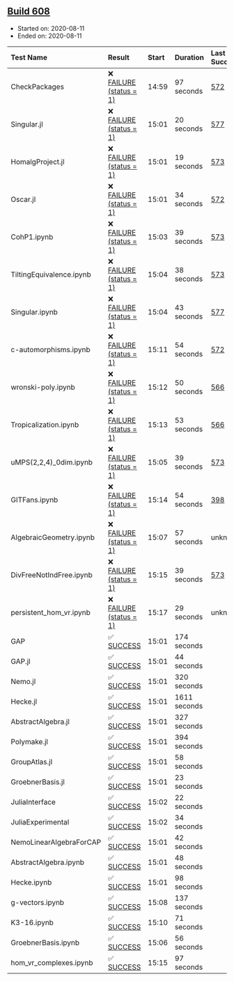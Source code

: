 ## [Build 608](https://oscarci.mathematik.uni-kl.de/job/oscar-stable/608/)

* Started on: 2020-08-11
* Ended on: 2020-08-11

| Test Name    | Result | Start | Duration | Last Success | First Failure |
|:-------------|:-------|:------|:---------|:-------------|:--------------|
| CheckPackages | ❌ [FAILURE (status = 1)](https://oscarci.mathematik.uni-kl.de/job/oscar-stable/608/artifact/logs/build-608/CheckPackages.log) | 14:59 | 97 seconds | [572](https://oscarci.mathematik.uni-kl.de/job/oscar-stable/572/) | [573](https://oscarci.mathematik.uni-kl.de/job/oscar-stable/573/) |
| Singular.jl | ❌ [FAILURE (status = 1)](https://oscarci.mathematik.uni-kl.de/job/oscar-stable/608/artifact/logs/build-608/Singular.jl.log) | 15:01 | 20 seconds | [577](https://oscarci.mathematik.uni-kl.de/job/oscar-stable/577/) | [578](https://oscarci.mathematik.uni-kl.de/job/oscar-stable/578/) |
| HomalgProject.jl | ❌ [FAILURE (status = 1)](https://oscarci.mathematik.uni-kl.de/job/oscar-stable/608/artifact/logs/build-608/HomalgProject.jl.log) | 15:01 | 19 seconds | [573](https://oscarci.mathematik.uni-kl.de/job/oscar-stable/573/) | [574](https://oscarci.mathematik.uni-kl.de/job/oscar-stable/574/) |
| Oscar.jl | ❌ [FAILURE (status = 1)](https://oscarci.mathematik.uni-kl.de/job/oscar-stable/608/artifact/logs/build-608/Oscar.jl.log) | 15:01 | 34 seconds | [572](https://oscarci.mathematik.uni-kl.de/job/oscar-stable/572/) | [573](https://oscarci.mathematik.uni-kl.de/job/oscar-stable/573/) |
| CohP1.ipynb | ❌ [FAILURE (status = 1)](https://oscarci.mathematik.uni-kl.de/job/oscar-stable/608/artifact/logs/build-608/CohP1.ipynb.log) | 15:03 | 39 seconds | [573](https://oscarci.mathematik.uni-kl.de/job/oscar-stable/573/) | [574](https://oscarci.mathematik.uni-kl.de/job/oscar-stable/574/) |
| TiltingEquivalence.ipynb | ❌ [FAILURE (status = 1)](https://oscarci.mathematik.uni-kl.de/job/oscar-stable/608/artifact/logs/build-608/TiltingEquivalence.ipynb.log) | 15:04 | 38 seconds | [573](https://oscarci.mathematik.uni-kl.de/job/oscar-stable/573/) | [574](https://oscarci.mathematik.uni-kl.de/job/oscar-stable/574/) |
| Singular.ipynb | ❌ [FAILURE (status = 1)](https://oscarci.mathematik.uni-kl.de/job/oscar-stable/608/artifact/logs/build-608/Singular.ipynb.log) | 15:04 | 43 seconds | [577](https://oscarci.mathematik.uni-kl.de/job/oscar-stable/577/) | [578](https://oscarci.mathematik.uni-kl.de/job/oscar-stable/578/) |
| c-automorphisms.ipynb | ❌ [FAILURE (status = 1)](https://oscarci.mathematik.uni-kl.de/job/oscar-stable/608/artifact/logs/build-608/c-automorphisms.ipynb.log) | 15:11 | 54 seconds | [572](https://oscarci.mathematik.uni-kl.de/job/oscar-stable/572/) | [573](https://oscarci.mathematik.uni-kl.de/job/oscar-stable/573/) |
| wronski-poly.ipynb | ❌ [FAILURE (status = 1)](https://oscarci.mathematik.uni-kl.de/job/oscar-stable/608/artifact/logs/build-608/wronski-poly.ipynb.log) | 15:12 | 50 seconds | [566](https://oscarci.mathematik.uni-kl.de/job/oscar-stable/566/) | [567](https://oscarci.mathematik.uni-kl.de/job/oscar-stable/567/) |
| Tropicalization.ipynb | ❌ [FAILURE (status = 1)](https://oscarci.mathematik.uni-kl.de/job/oscar-stable/608/artifact/logs/build-608/Tropicalization.ipynb.log) | 15:13 | 53 seconds | [566](https://oscarci.mathematik.uni-kl.de/job/oscar-stable/566/) | [567](https://oscarci.mathematik.uni-kl.de/job/oscar-stable/567/) |
| uMPS(2,2,4)_0dim.ipynb | ❌ [FAILURE (status = 1)](https://oscarci.mathematik.uni-kl.de/job/oscar-stable/608/artifact/logs/build-608/uMPS-2-2-4-_0dim.ipynb.log) | 15:05 | 39 seconds | [573](https://oscarci.mathematik.uni-kl.de/job/oscar-stable/573/) | [574](https://oscarci.mathematik.uni-kl.de/job/oscar-stable/574/) |
| GITFans.ipynb | ❌ [FAILURE (status = 1)](https://oscarci.mathematik.uni-kl.de/job/oscar-stable/608/artifact/logs/build-608/GITFans.ipynb.log) | 15:14 | 54 seconds | [398](https://oscarci.mathematik.uni-kl.de/job/oscar-stable/398/) | [399](https://oscarci.mathematik.uni-kl.de/job/oscar-stable/399/) |
| AlgebraicGeometry.ipynb | ❌ [FAILURE (status = 1)](https://oscarci.mathematik.uni-kl.de/job/oscar-stable/608/artifact/logs/build-608/AlgebraicGeometry.ipynb.log) | 15:07 | 57 seconds | unknown | unknown |
| DivFreeNotIndFree.ipynb | ❌ [FAILURE (status = 1)](https://oscarci.mathematik.uni-kl.de/job/oscar-stable/608/artifact/logs/build-608/DivFreeNotIndFree.ipynb.log) | 15:15 | 39 seconds | [573](https://oscarci.mathematik.uni-kl.de/job/oscar-stable/573/) | [574](https://oscarci.mathematik.uni-kl.de/job/oscar-stable/574/) |
| persistent_hom_vr.ipynb | ❌ [FAILURE (status = 1)](https://oscarci.mathematik.uni-kl.de/job/oscar-stable/608/artifact/logs/build-608/persistent_hom_vr.ipynb.log) | 15:17 | 29 seconds | unknown | unknown |
| GAP | ✅ [SUCCESS](https://oscarci.mathematik.uni-kl.de/job/oscar-stable/608/artifact/logs/build-608/GAP.log) | 15:01 | 174 seconds |  |  |
| GAP.jl | ✅ [SUCCESS](https://oscarci.mathematik.uni-kl.de/job/oscar-stable/608/artifact/logs/build-608/GAP.jl.log) | 15:01 | 44 seconds |  |  |
| Nemo.jl | ✅ [SUCCESS](https://oscarci.mathematik.uni-kl.de/job/oscar-stable/608/artifact/logs/build-608/Nemo.jl.log) | 15:01 | 320 seconds |  |  |
| Hecke.jl | ✅ [SUCCESS](https://oscarci.mathematik.uni-kl.de/job/oscar-stable/608/artifact/logs/build-608/Hecke.jl.log) | 15:01 | 1611 seconds |  |  |
| AbstractAlgebra.jl | ✅ [SUCCESS](https://oscarci.mathematik.uni-kl.de/job/oscar-stable/608/artifact/logs/build-608/AbstractAlgebra.jl.log) | 15:01 | 327 seconds |  |  |
| Polymake.jl | ✅ [SUCCESS](https://oscarci.mathematik.uni-kl.de/job/oscar-stable/608/artifact/logs/build-608/Polymake.jl.log) | 15:01 | 394 seconds |  |  |
| GroupAtlas.jl | ✅ [SUCCESS](https://oscarci.mathematik.uni-kl.de/job/oscar-stable/608/artifact/logs/build-608/GroupAtlas.jl.log) | 15:01 | 58 seconds |  |  |
| GroebnerBasis.jl | ✅ [SUCCESS](https://oscarci.mathematik.uni-kl.de/job/oscar-stable/608/artifact/logs/build-608/GroebnerBasis.jl.log) | 15:01 | 23 seconds |  |  |
| JuliaInterface | ✅ [SUCCESS](https://oscarci.mathematik.uni-kl.de/job/oscar-stable/608/artifact/logs/build-608/JuliaInterface.log) | 15:02 | 22 seconds |  |  |
| JuliaExperimental | ✅ [SUCCESS](https://oscarci.mathematik.uni-kl.de/job/oscar-stable/608/artifact/logs/build-608/JuliaExperimental.log) | 15:02 | 34 seconds |  |  |
| NemoLinearAlgebraForCAP | ✅ [SUCCESS](https://oscarci.mathematik.uni-kl.de/job/oscar-stable/608/artifact/logs/build-608/NemoLinearAlgebraForCAP.log) | 15:01 | 42 seconds |  |  |
| AbstractAlgebra.ipynb | ✅ [SUCCESS](https://oscarci.mathematik.uni-kl.de/job/oscar-stable/608/artifact/logs/build-608/AbstractAlgebra.ipynb.log) | 15:01 | 48 seconds |  |  |
| Hecke.ipynb | ✅ [SUCCESS](https://oscarci.mathematik.uni-kl.de/job/oscar-stable/608/artifact/logs/build-608/Hecke.ipynb.log) | 15:01 | 98 seconds |  |  |
| g-vectors.ipynb | ✅ [SUCCESS](https://oscarci.mathematik.uni-kl.de/job/oscar-stable/608/artifact/logs/build-608/g-vectors.ipynb.log) | 15:08 | 137 seconds |  |  |
| K3-16.ipynb | ✅ [SUCCESS](https://oscarci.mathematik.uni-kl.de/job/oscar-stable/608/artifact/logs/build-608/K3-16.ipynb.log) | 15:10 | 71 seconds |  |  |
| GroebnerBasis.ipynb | ✅ [SUCCESS](https://oscarci.mathematik.uni-kl.de/job/oscar-stable/608/artifact/logs/build-608/GroebnerBasis.ipynb.log) | 15:06 | 56 seconds |  |  |
| hom_vr_complexes.ipynb | ✅ [SUCCESS](https://oscarci.mathematik.uni-kl.de/job/oscar-stable/608/artifact/logs/build-608/hom_vr_complexes.ipynb.log) | 15:15 | 97 seconds |  |  |

